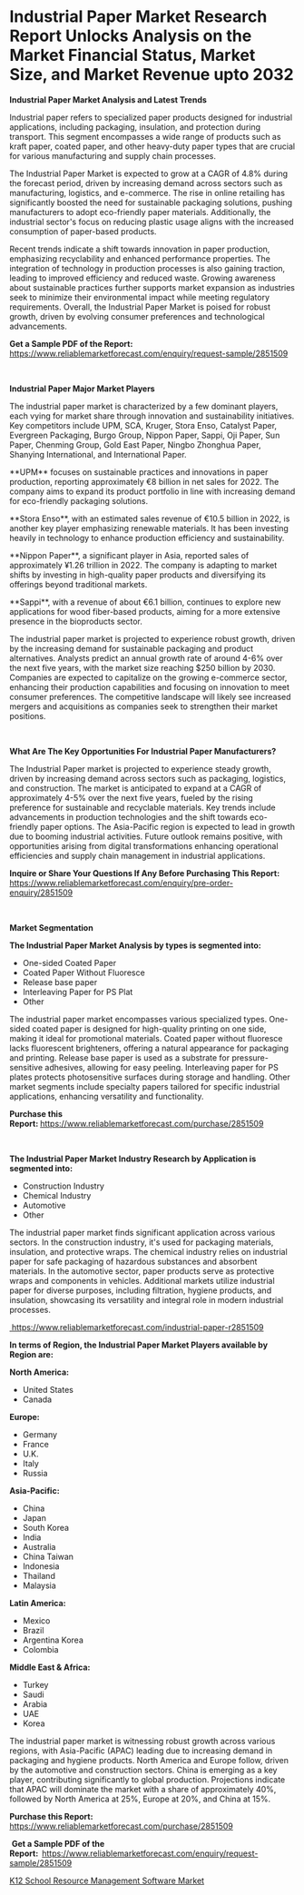 <p><h1>Industrial Paper Market Research Report Unlocks Analysis on the Market Financial Status, Market Size, and Market Revenue upto 2032</h1></p><p><strong>Industrial Paper Market Analysis and Latest Trends</strong></p>
<p><p>Industrial paper refers to specialized paper products designed for industrial applications, including packaging, insulation, and protection during transport. This segment encompasses a wide range of products such as kraft paper, coated paper, and other heavy-duty paper types that are crucial for various manufacturing and supply chain processes. </p><p>The Industrial Paper Market is expected to grow at a CAGR of 4.8% during the forecast period, driven by increasing demand across sectors such as manufacturing, logistics, and e-commerce. The rise in online retailing has significantly boosted the need for sustainable packaging solutions, pushing manufacturers to adopt eco-friendly paper materials. Additionally, the industrial sector's focus on reducing plastic usage aligns with the increased consumption of paper-based products.</p><p>Recent trends indicate a shift towards innovation in paper production, emphasizing recyclability and enhanced performance properties. The integration of technology in production processes is also gaining traction, leading to improved efficiency and reduced waste. Growing awareness about sustainable practices further supports market expansion as industries seek to minimize their environmental impact while meeting regulatory requirements. Overall, the Industrial Paper Market is poised for robust growth, driven by evolving consumer preferences and technological advancements.</p></p>
<p><strong>Get a Sample PDF of the Report:&nbsp;</strong> <a href="https://www.reliablemarketforecast.com/enquiry/request-sample/2851509?utm_campaign=2315&utm_medium=2&utm_source=Github&utm_content=ia&utm_term=11032025&utm_id=industrial-paper">https://www.reliablemarketforecast.com/enquiry/request-sample/2851509</a></p>
<p>&nbsp;</p>
<p><strong>Industrial Paper Major Market Players</strong></p>
<p><p>The industrial paper market is characterized by a few dominant players, each vying for market share through innovation and sustainability initiatives. Key competitors include UPM, SCA, Kruger, Stora Enso, Catalyst Paper, Evergreen Packaging, Burgo Group, Nippon Paper, Sappi, Oji Paper, Sun Paper, Chenming Group, Gold East Paper, Ningbo Zhonghua Paper, Shanying International, and International Paper.</p><p>**UPM** focuses on sustainable practices and innovations in paper production, reporting approximately €8 billion in net sales for 2022. The company aims to expand its product portfolio in line with increasing demand for eco-friendly packaging solutions.</p><p>**Stora Enso**, with an estimated sales revenue of €10.5 billion in 2022, is another key player emphasizing renewable materials. It has been investing heavily in technology to enhance production efficiency and sustainability.</p><p>**Nippon Paper**, a significant player in Asia, reported sales of approximately ¥1.26 trillion in 2022. The company is adapting to market shifts by investing in high-quality paper products and diversifying its offerings beyond traditional markets.</p><p>**Sappi**, with a revenue of about €6.1 billion, continues to explore new applications for wood fiber-based products, aiming for a more extensive presence in the bioproducts sector.</p><p>The industrial paper market is projected to experience robust growth, driven by the increasing demand for sustainable packaging and product alternatives. Analysts predict an annual growth rate of around 4-6% over the next five years, with the market size reaching $250 billion by 2030. Companies are expected to capitalize on the growing e-commerce sector, enhancing their production capabilities and focusing on innovation to meet consumer preferences. The competitive landscape will likely see increased mergers and acquisitions as companies seek to strengthen their market positions.</p></p>
<p>&nbsp;</p>
<p><strong>What Are The Key Opportunities For Industrial Paper Manufacturers?</strong></p>
<p><p>The Industrial Paper market is projected to experience steady growth, driven by increasing demand across sectors such as packaging, logistics, and construction. The market is anticipated to expand at a CAGR of approximately 4-5% over the next five years, fueled by the rising preference for sustainable and recyclable materials. Key trends include advancements in production technologies and the shift towards eco-friendly paper options. The Asia-Pacific region is expected to lead in growth due to booming industrial activities. Future outlook remains positive, with opportunities arising from digital transformations enhancing operational efficiencies and supply chain management in industrial applications.</p></p>
<p><strong>Inquire or Share Your Questions If Any Before Purchasing This Report:</strong> <a href="https://www.reliablemarketforecast.com/enquiry/pre-order-enquiry/2851509?utm_campaign=2315&utm_medium=2&utm_source=Github&utm_content=ia&utm_term=11032025&utm_id=industrial-paper">https://www.reliablemarketforecast.com/enquiry/pre-order-enquiry/2851509</a></p>
<p>&nbsp;</p>
<p><strong>Market Segmentation</strong></p>
<p><strong>The Industrial Paper Market Analysis by types is segmented into:</strong></p>
<p><ul><li>One-sided Coated Paper</li><li>Coated Paper Without Fluoresce</li><li>Release base paper</li><li>Interleaving Paper for PS Plat</li><li>Other</li></ul></p>
<p><p>The industrial paper market encompasses various specialized types. One-sided coated paper is designed for high-quality printing on one side, making it ideal for promotional materials. Coated paper without fluoresce lacks fluorescent brighteners, offering a natural appearance for packaging and printing. Release base paper is used as a substrate for pressure-sensitive adhesives, allowing for easy peeling. Interleaving paper for PS plates protects photosensitive surfaces during storage and handling. Other market segments include specialty papers tailored for specific industrial applications, enhancing versatility and functionality.</p></p>
<p><strong>Purchase this Report:&nbsp;</strong><a href="https://www.reliablemarketforecast.com/purchase/2851509?utm_campaign=2315&utm_medium=2&utm_source=Github&utm_content=ia&utm_term=11032025&utm_id=industrial-paper">https://www.reliablemarketforecast.com/purchase/2851509</a></p>
<p>&nbsp;</p>
<p><strong>The Industrial Paper Market Industry Research by Application is segmented into:</strong></p>
<p><ul><li>Construction Industry</li><li>Chemical Industry</li><li>Automotive</li><li>Other</li></ul></p>
<p><p>The industrial paper market finds significant application across various sectors. In the construction industry, it's used for packaging materials, insulation, and protective wraps. The chemical industry relies on industrial paper for safe packaging of hazardous substances and absorbent materials. In the automotive sector, paper products serve as protective wraps and components in vehicles. Additional markets utilize industrial paper for diverse purposes, including filtration, hygiene products, and insulation, showcasing its versatility and integral role in modern industrial processes.</p></p>
<p><a href="https://www.reliablemarketforecast.com/industrial-paper-r2851509?utm_campaign=2315&utm_medium=2&utm_source=Github&utm_content=ia&utm_term=11032025&utm_id=industrial-paper">&nbsp;https://www.reliablemarketforecast.com/industrial-paper-r2851509</a></p>
<p><strong>In terms of Region, the Industrial Paper Market Players available by Region are:</strong></p>
<p>
    <p> <strong> North America: </strong>
        <ul>
            <li>United States</li>
            <li>Canada</li>
        </ul>
        </p> 
    <p> <strong> Europe: </strong>
        <ul>
            <li>Germany</li>
            <li>France</li>
            <li>U.K.</li>
            <li>Italy</li>
            <li>Russia</li>
        </ul>
        </p> 
    <p> <strong> Asia-Pacific: </strong>
        <ul>
            <li>China</li>
            <li>Japan</li>
            <li>South Korea</li>
            <li>India</li>
            <li>Australia</li>
            <li>China Taiwan</li>
            <li>Indonesia</li>
            <li>Thailand</li>
            <li>Malaysia</li>
        </ul>
        </p> 
    <p> <strong> Latin America: </strong>
        <ul>
            <li>Mexico</li>
            <li>Brazil</li>
            <li>Argentina Korea</li>
            <li>Colombia</li>
        </ul>
        </p> 
    <p> <strong> Middle East & Africa: </strong>
        <ul>
            <li>Turkey</li>
            <li>Saudi</li>
            <li>Arabia</li>
            <li>UAE</li>
            <li>Korea</li>
        </ul>
    </p>
    </p>
<p><p>The industrial paper market is witnessing robust growth across various regions, with Asia-Pacific (APAC) leading due to increasing demand in packaging and hygiene products. North America and Europe follow, driven by the automotive and construction sectors. China is emerging as a key player, contributing significantly to global production. Projections indicate that APAC will dominate the market with a share of approximately 40%, followed by North America at 25%, Europe at 20%, and China at 15%.</p></p>
<p><strong>Purchase this Report: </strong><a href="https://www.reliablemarketforecast.com/purchase/2851509?utm_campaign=2315&utm_medium=2&utm_source=Github&utm_content=ia&utm_term=11032025&utm_id=industrial-paper">https://www.reliablemarketforecast.com/purchase/2851509</a></p>
<p>&nbsp;<strong>Get a Sample PDF of the Report:&nbsp;&nbsp;</strong><a href="https://www.reliablemarketforecast.com/enquiry/request-sample/2851509?utm_campaign=2315&utm_medium=2&utm_source=Github&utm_content=ia&utm_term=11032025&utm_id=industrial-paper">https://www.reliablemarketforecast.com/enquiry/request-sample/2851509</a></p>
<p><strong></strong></p>
<p><p><a href="https://github.com/gorbaicodaro/Market-Research-Report-List-1/blob/main/k12-school-resource-management-software-market.md?utm_campaign=2315&utm_medium=2&utm_source=Github&utm_content=ia&utm_term=11032025&utm_id=industrial-paper">K12 School Resource Management Software Market</a></p></p>